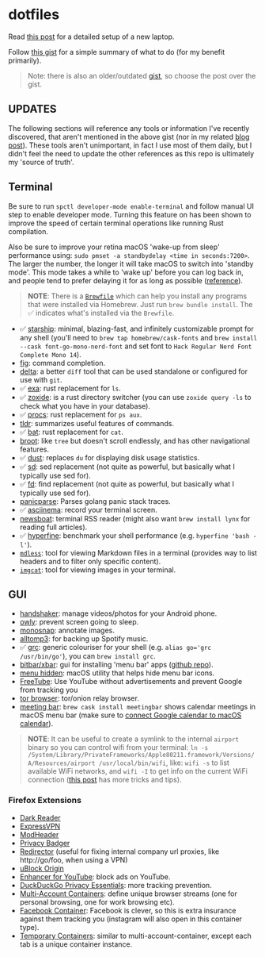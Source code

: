 # dotfiles

Read [this post](https://www.integralist.co.uk/posts/new-laptop-configuration/) for a detailed setup of a new laptop.

Follow [this gist](https://gist.github.com/Integralist/05e5415de6743e66b112574a1a5c1970) for a simple summary of what to do (for my benefit primarily).

> Note: there is also an older/outdated [gist](https://gist.github.com/Integralist/20e6e0206f39d88302d73282688111a4), so choose the post over the gist.

## UPDATES

The following sections will reference any tools or information I've recently discovered, that aren't mentioned in the above gist (nor in my related [blog post](https://www.integralist.co.uk/posts/new-laptop-configuration/)). These tools aren't unimportant, in fact I use most of them daily, but I didn't feel the need to update the other references as this repo is ultimately my 'source of truth'.

## Terminal

Be sure to run `spctl developer-mode enable-terminal` and follow manual UI step to enable developer mode. Turning this feature on has been shown to improve the speed of certain terminal operations like running Rust compilation.

Also be sure to improve your retina macOS 'wake-up from sleep' performance using: `sudo pmset -a standbydelay <time in seconds:7200>`. The larger the number, the longer it will take macOS to switch into 'standby mode'. This mode takes a while to 'wake up' before you can log back in, and people tend to prefer delaying it for as long as possible ([reference](https://www.cultofmac.com/221392/quick-hack-speeds-up-retina-macbooks-wake-from-sleep-os-x-tips/)).

> **NOTE**: There is a [`Brewfile`](./Brewfile) which can help you install any programs that were installed via Homebrew. Just run `brew bundle install`. The ✅ indicates what's installed via the `Brewfile`.

- ✅ [starship](https://starship.rs/): minimal, blazing-fast, and infinitely customizable prompt for any shell (you'll need to `brew tap homebrew/cask-fonts` and `brew install --cask font-go-mono-nerd-font` and set font to `Hack Regular Nerd Font Complete Mono 14`).
- [fig](https://fig.io/): command completion.
- [delta](https://github.com/dandavison/delta): a better `diff` tool that can be used standalone or configured for use with `git`.
- ✅ [exa](https://github.com/ogham/exa): rust replacement for `ls`.
- ✅ [zoxide](https://github.com/ajeetdsouza/zoxide): is a rust directory switcher (you can use `zoxide query -ls` to check what you have in your database).
- ✅ [procs](https://github.com/dalance/procs): rust replacement for `ps aux`.
- [tldr](https://github.com/isacikgoz/tldr): summarizes useful features of commands.
- ✅ [bat](https://github.com/sharkdp/bat): rust replacement for `cat`.
- [broot](https://github.com/Canop/broot): like `tree` but doesn't scroll endlessly, and has other navigational features.
- ✅ [dust](https://github.com/bootandy/dust): replaces `du` for displaying disk usage statistics.
- ✅ [sd](https://github.com/chmln/sd): sed replacement (not quite as powerful, but basically what I typically use sed for).
- ✅ [fd](https://github.com/sharkdp/fd): find replacement (not quite as powerful, but basically what I typically use sed for).
- [panicparse](https://github.com/maruel/panicparse): Parses golang panic stack traces.
- ✅ [asciinema](https://asciinema.org/): record your terminal screen.
- [newsboat](https://newsboat.org/): terminal RSS reader (might also want `brew install lynx` for reading full articles).
- ✅ [hyperfine](https://github.com/sharkdp/hyperfine): benchmark your shell performance (e.g. `hyperfine 'bash -l'`).
- [`mdless`](https://brettterpstra.com/projects/mdless/): tool for viewing Markdown files in a terminal (provides way to list headers and to filter only specific content).
- [`imgcat`](https://github.com/eddieantonio/imgcat): tool for viewing images in your terminal.

## GUI

- [handshaker](https://apps.apple.com/us/app/handshaker-manage-your-android-phones-at-ease/id1012930195?mt=12): manage videos/photos for your Android phone.
- [owly](https://apps.apple.com/us/app/owly-display-sleep-prevention/id882812218): prevent screen going to sleep.
- [monosnap](https://monosnap.com/): annotate images.
- [alltomp3](https://alltomp3.org/): for backing up Spotify music.
- ✅ [grc](https://github.com/garabik/grc): generic colouriser for your shell (e.g. `alias go='grc /usr/bin/go'`), you can `brew install grc`.
- [bitbar/xbar](https://xbarapp.com/): gui for installing 'menu bar' apps ([github repo](https://github.com/matryer/xbar)).
- [menu hidden](https://github.com/dwarvesf/hidden): macOS utility that helps hide menu bar icons.
- [FreeTube](https://github.com/FreeTubeApp/FreeTube): Use YouTube without advertisements and prevent Google from tracking you
- [tor browser](https://www.torproject.org/download/): tor/onion relay browser.
- [meeting bar](https://github.com/leits/MeetingBar): `brew cask install meetingbar` shows calendar meetings in macOS menu bar (make sure to [connect Google calendar to macOS calendar](https://support.google.com/calendar/answer/99358?co=GENIE.Platform%3DDesktop&hl=en)).

> **NOTE**: It can be useful to create a symlink to the internal `airport` binary so you can control wifi from your terminal: `ln -s /System/Library/PrivateFrameworks/Apple80211.framework/Versions/A/Resources/airport /usr/local/bin/wifi`, like: `wifi -s` to list available WiFi networks, and `wifi -I` to get info on the current WiFi connection ([this post](https://hashtagwifi.com/blog/using-airportd-in-terminal-on-macos-to-get-wifi-info) has more tricks and tips).

### Firefox Extensions

- [Dark Reader](https://addons.mozilla.org/en-GB/firefox/addon/darkreader/)
- [ExpressVPN](https://addons.mozilla.org/en-GB/firefox/addon/expressvpn/)
- [ModHeader](https://addons.mozilla.org/en-GB/firefox/addon/modheader-firefox/)
- [Privacy Badger](https://addons.mozilla.org/en-GB/firefox/addon/privacy-badger17/)
- [Redirector](https://addons.mozilla.org/en-GB/firefox/addon/redirector/) (useful for fixing internal company url proxies, like http://go/foo, when using a VPN)
- [uBlock Origin](https://addons.mozilla.org/en-GB/firefox/addon/ublock-origin/)
- [Enhancer for YouTube](https://addons.mozilla.org/en-GB/firefox/addon/enhancer-for-youtube/): block ads on YouTube.
- [DuckDuckGo Privacy Essentials](https://addons.mozilla.org/en-US/firefox/addon/duckduckgo-for-firefox/): more tracking prevention.
- [Multi-Account Containers](https://addons.mozilla.org/en-GB/firefox/addon/multi-account-containers/): define unique browser streams (one for personal browsing, one for work browsing etc).
- [Facebook Container](https://addons.mozilla.org/en-GB/firefox/addon/facebook-container/): Facebook is clever, so this is extra insurance against them tracking you (instagram will also open in this container type).
- [Temporary Containers](https://addons.mozilla.org/en-US/firefox/addon/temporary-containers/): similar to multi-account-container, except each tab is a unique container instance.
